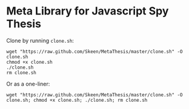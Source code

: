 # Meta Library for Javascript Spy Thesis

Clone by running `clone.sh`:
```
wget "https://raw.github.com/Skeen/MetaThesis/master/clone.sh" -O clone.sh
chmod +x clone.sh
./clone.sh
rm clone.sh
```
Or as a one-liner:
```
wget "https://raw.github.com/Skeen/MetaThesis/master/clone.sh" -O clone.sh; chmod +x clone.sh; ./clone.sh; rm clone.sh
```


